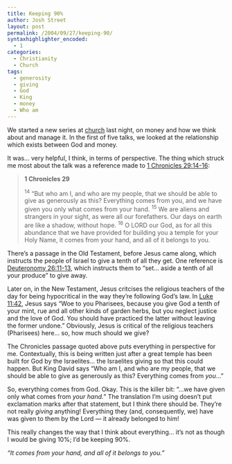 ```yaml
---
title: Keeping 90%
author: Josh Street
layout: post
permalink: /2004/09/27/keeping-90/
syntaxhighlighter_encoded:
  - 1
categories:
  - Christianity
  - Church
tags:
  - generosity
  - giving
  - God
  - King
  - money
  - Who am
---
```

We started a new series at [church][1] last night, on money and how we think about and manage it. In the first of five talks, we looked at the relationship which exists between God and money.<!--more-->

It was&#8230; very helpful, I think, in terms of perspective. The thing which struck me most about the talk was a reference made to [1 Chronicles 29:14-16][2]:

<blockquote cite="http://biblegateway.com/cgi-bin/bible?language=english&#038;version=NIV&#038;passage=1+Chronicles+29%3A14-16">
  <p>
    <strong>1 Chronicles 29</strong>
  </p>
  
  <p>
    <sup> 14</sup> &#8220;But who am I, and who are my people, that we should be able to give as generously as this? Everything comes from you, and we have given you only what comes from your hand. <sup> 15</sup> We are aliens and strangers in your sight, as were all our forefathers. Our days on earth are like a shadow, without hope. <sup> 16</sup> O LORD our God, as for all this abundance that we have provided for building you a temple for your Holy Name, it comes from your hand, and all of it belongs to you.
  </p>
</blockquote>

There&#8217;s a passage in the Old Testament, before Jesus came along, which instructs the people of Israel to give a tenth of all they get. One reference is [Deuteronomy 26:11-13][3], which instructs them to &#8220;set&#8230; aside a tenth of all your produce&#8221; to give away.

Later on, in the New Testament, Jesus critcises the religious teachers of the day for being hypocritical in the way they&#8217;re following God&#8217;s law. In [Luke 11:42][4], Jesus says &#8220;Woe to you Pharisees, because you give God a tenth of your mint, rue and all other kinds of garden herbs, but you neglect justice and the love of God. You should have practiced the latter without leaving the former undone.&#8221; Obviously, Jesus is critical of the religious teachers (Pharisees) here&#8230; so, how much should we give?

The Chronicles passage quoted above puts everything in perspective for me. Contextually, this is being written just after a great temple has been built for God by the Israelites&#8230; the Israelites giving so that this could happen. But King David says &#8220;Who am I, and who are my people, that we should be able to give as generously as this? Everything comes from *you*&#8230;&#8221;

So, everything comes from God. Okay. This is the killer bit: &#8220;&#8230;we have given only what comes from *your hand.*&#8221; The translation I&#8217;m using doesn&#8217;t put exclamation marks after that statement, but I think there should be. They&#8217;re not really *giving* anything! Everything they (and, consequently, we) have was given to them by the Lord &#8212; it already belonged to him!

This really changes the way that I think about everything&#8230; it&#8217;s not as though I would be giving 10%; I&#8217;d be keeping 90%.

*&#8220;It comes from your hand, and all of it belongs to you.&#8221;*

 [1]: http://matthias.org.au/
 [2]: http://biblegateway.com/cgi-bin/bible?language=english&version=NIV&passage=1+Chronicles+29%3A14-16
 [3]: http://biblegateway.com/cgi-bin/bible?passage=DEUT+26:11-13&language=english&version=NIV
 [4]: http://biblegateway.com/cgi-bin/bible?language=english&version=NIV&passage=Luke+11%3A42